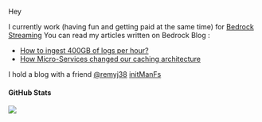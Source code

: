 Hey

I currently work (having fun and getting paid at the same time) for [Bedrock Streaming](https://www.bedrockstreaming.com/)
You can read my articles written on Bedrock Blog :
 - [How to ingest 400GB of logs per hour?](https://tech.bedrockstreaming.com/2022/08/08/private-cdn-logs.html)
 - [How Micro-Services changed our caching architecture](https://tech.bedrockstreaming.com/2022/12/23/varnish-operator.html)

I hold a blog with a friend [@remyj38](https://github.com/remyj38) [initManFs](https://initmanfs.eu/en/)

#### GitHub Stats
[![](https://github-readme-stats.vercel.app/api?username=arthurzinck&show_icons=true&count_private=true&include_all_commits=true)](https://github.com/arthurzinck)
